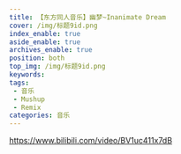 ```yaml
---
title: 【东方同人音乐】幽梦~Inanimate Dream
cover: /img/标题9id.png
index_enable: true
aside_enable: true
archives_enable: true
position: both
top_img: /img/标题9id.png
keywords: 
tags:
 - 音乐
 - Mushup
 - Remix
categories: 音乐
---
```

https://www.bilibili.com/video/BV1uc411x7dB
